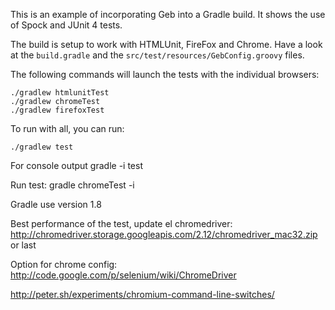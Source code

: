 This is an example of incorporating Geb into a Gradle build. It shows the use of Spock and JUnit 4 tests.

The build is setup to work with HTMLUnit, FireFox and Chrome. Have a look at the `build.gradle` and the `src/test/resources/GebConfig.groovy` files.

The following commands will launch the tests with the individual browsers:

    ./gradlew htmlunitTest
    ./gradlew chromeTest
    ./gradlew firefoxTest

To run with all, you can run:

    ./gradlew test

For console output
    gradle -i test 
    
    
Run test:
gradle chromeTest -i

Gradle use version 1.8

Best performance of the test, update el chromedriver: 
http://chromedriver.storage.googleapis.com/2.12/chromedriver_mac32.zip or last

Option for chrome config:
http://code.google.com/p/selenium/wiki/ChromeDriver


http://peter.sh/experiments/chromium-command-line-switches/
